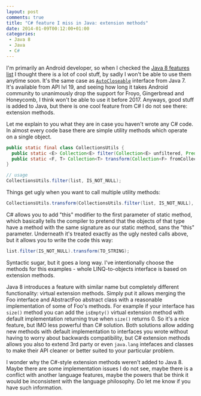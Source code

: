 ```yaml
---
layout: post
comments: true
title: "C# feature I miss in Java: extension methods"
date: 2014-01-09T00:12:00+01:00
categories:
 - Java 8
 - Java
 - C#
---
```


I'm primarily an Android developer, so when I checked the [Java 8 features list](http://openjdk.java.net/projects/jdk8/features) I thought there is a lot of cool stuff, by sadly I won't be able to use them anytime soon. It's the same case as [`AutoCloseable`](http://developer.android.com/reference/java/lang/AutoCloseable.html) interface from Java 7. It's available from API lvl 19, and seeing how long it takes Android community to unanimously drop the support for Froyo, Gingerbread and Honeycomb, I think won't be able to use it before 2017. Anyways, good stuff is added to Java, but there is one cool feature from C# I do not see there: extension methods.

Let me explain to you what they are in case you haven't wrote any C# code. In almost every code base there are simple utility methods which operate on a single object.

``` java
public static final class CollectionsUtils {
  public static <E> Collection<E> filter(Collection<E> unfiltered, Predicate<? super E> predicate) { /* ... */ };
  public static <F, T> Collection<T> transform(Collection<F> fromCollection, Function<? super F, T> function) { /* ... */ };
}

// usage
CollectionsUtils.filter(list, IS_NOT_NULL);
```

Things get ugly when you want to call multiple utility methods:
``` java
CollectionsUtils.transform(CollectionsUtils.filter(list, IS_NOT_NULL), TO_STRING);
```

C# allows you to add "this" modifier to the first parameter of static method, which basically tells the compiler to pretend that the objects of that type have a method with the same signature as our static method, sans the "this" parameter. Underneath it's treated exactly as the ugly nested calls above, but it allows you to write the code this way:

``` java
list.filter(IS_NOT_NULL).transform(TO_STRING);
```

Syntactic sugar, but it goes a long way. I've intentionally choose the methods for this examples - whole LINQ-to-objects interface is based on extension methods.

Java 8 introduces a feature with similar name but completely different functionality: virtual extension methods. Simply put it allows merging the Foo interface and AbstractFoo abstract class with a reasonable implementation of some of Foo's methods. For example if your interface has `size()` method you can add the `isEmpty()` virtual extension method with default implementation returning true when `size()` returns 0. So it's a nice feature, but IMO less powerful than C# solution. Both solutions allow adding new methods with default implementation to interfaces you wrote without having to worry about backwards compatibility, but C# extension methods allows you also to extend 3rd party or even `java.lang` intefaces and classes to make their API cleaner or better suited to your particular problem.

I wonder why the C#-style extension methods weren't added to Java 8. Maybe there are some implementation issues I do not see, maybe there is a conflict with another language features, maybe the powers that be think it would be inconsistent with the language philosophy. Do let me know if you have such information.
